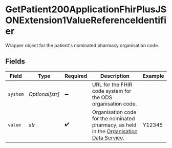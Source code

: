 # GetPatient200ApplicationFhirPlusJSONExtension1ValueReferenceIdentifier

Wrapper object for the patient's nominated pharmacy organisation code.


## Fields

| Field                                                                                                                         | Type                                                                                                                          | Required                                                                                                                      | Description                                                                                                                   | Example                                                                                                                       |
| ----------------------------------------------------------------------------------------------------------------------------- | ----------------------------------------------------------------------------------------------------------------------------- | ----------------------------------------------------------------------------------------------------------------------------- | ----------------------------------------------------------------------------------------------------------------------------- | ----------------------------------------------------------------------------------------------------------------------------- |
| `system`                                                                                                                      | *Optional[str]*                                                                                                               | :heavy_minus_sign:                                                                                                            | URL for the FHIR code system for the ODS organisation code.                                                                   |                                                                                                                               |
| `value`                                                                                                                       | *str*                                                                                                                         | :heavy_check_mark:                                                                                                            | Organisation code for the nominated pharmacy, as held in the [Organisation Data Service](https://developer.nhs.uk/apis/ods/). | Y12345                                                                                                                        |
